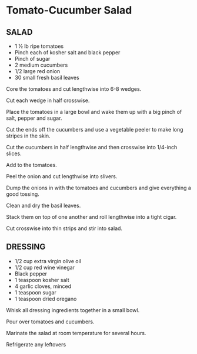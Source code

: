 # Tomato-Cucumber Salad

## SALAD
* 1 ½ lb ripe tomatoes
* Pinch each of kosher salt and black pepper
* Pinch of sugar
* 2 medium cucumbers
* 1/2 large red onion
* 30 small fresh basil leaves

Core the tomatoes and cut lengthwise into 6-8 wedges.

Cut each wedge in half crosswise.

Place the tomatoes in a large bowl and wake them up with a big pinch of salt, pepper and sugar.

Cut the ends off the cucumbers and use a vegetable peeler to make long stripes in the skin.

Cut the cucumbers in half lengthwise and then crosswise into 1/4-inch slices.

Add to the tomatoes.

Peel the onion and cut lengthwise into slivers.

Dump the onions in with the tomatoes and cucumbers and give everything a good tossing.

Clean and dry the basil leaves.

Stack them on top of one another and roll lengthwise into a tight cigar.

Cut crosswise into thin strips and stir into salad.

## DRESSING

* 1/2 cup extra virgin olive oil
* 1/2 cup red wine vinegar
* Black pepper
* 1 teaspoon kosher salt
* 4 garlic cloves, minced
* 1 teaspoon sugar
* 1 teaspoon dried oregano


Whisk all dressing ingredients together in a small bowl.

Pour over tomatoes and cucumbers.

Marinate the salad at room temperature for several hours.

Refrigerate any leftovers
